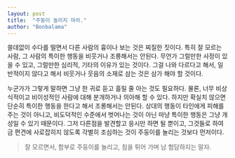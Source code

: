 ```yaml
---
layout: post
title:  "주둥이 놀리지 마라."
author: "Bonbalama"
---
```


쓸데없이 수다를 떨면서 다른 사람의 흉이나 보는 것은 찌질한 짓이다. 특히 잘 모르는 사람, 그 사람의 특이한 행동을 비웃거나 조롱해서는 안된다. 무언가 그럴만한 사정이 있을 수 있고, 그럴만한 심리적, 기타의 이유가 있는 것이다. 그걸 나와 다르다고 해서, 일반적이지 않다고 해서 비웃거나 웃음의 소재로 삼는 것은 삼가 해야 할 것이다. 

누군가가 그렇게 말하면 그냥 한 귀로 듣고 흘릴 줄 아는 것도 필요하다. 물론, 너무 비상식적이고 비이성적인 사람에 대해 분개하거나 의아해 할 수 있다. 하지만 확실치 않으면 단순히 특이한 행동을 한다고 해서 조롱해서는 안된다. 상대의 행동이 타인에게 피해를 주는 것이 아니고, 비도덕적인 수준에서 벗어나는 것이 아닌 마냥 특이한 행동은 그냥 개성일 수 있기 때문이다. 그저 다른점을 발견할고 응시만 하면 될 뿐이고, 그것들로 하여금 편견에 사로잡히지 않도록 각별히 조심하는 것이 주둥이를 놀리는 것보다 먼저이다. 

>  잘 모르면서, 함부로 주둥이를 놀리고, 침을 튀어 가며 남 험담하지는 말자.



